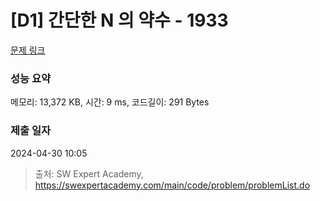 # [D1] 간단한 N 의 약수 - 1933 

[문제 링크](https://swexpertacademy.com/main/code/problem/problemDetail.do?contestProbId=AV5PhcWaAKIDFAUq) 

### 성능 요약

메모리: 13,372 KB, 시간: 9 ms, 코드길이: 291 Bytes

### 제출 일자

2024-04-30 10:05



> 출처: SW Expert Academy, https://swexpertacademy.com/main/code/problem/problemList.do